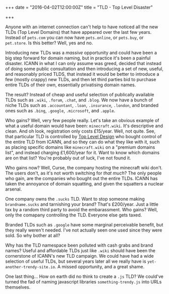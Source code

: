 +++
date = "2016-04-02T12:00:00Z"
title = "TLD - Top Level Disaster"

+++

Anyone with an internet connection can't help to have noticed all the new TLDs
(Top Level Domains) that have appeared over the last few years. Instead of
`pets.com` you can now have `pets.online`, or `pets.buy`, or `pet.store`. Is
this better? Well, yes and no.

Introducing new TLDs was a *massive* opportunity and could have been a big step
forward for domain naming, but in practice it's been a painful disaster. ICANN
in what I can only assume was greed, decided that instead of doing some public
consultation and then introducing a set of new, useful, and reasonably priced
TLDS, that instead it would be better to introduce a few (mostly crappy) new
TLDs, and then let third parties bid to purchase entire TLDs of their own,
essentially privatising domain names.

The result? Instead of cheap and useful selection of publically available TLDs
such as `.wiki`, `.forum`, `.chat`, and `.blog`. We now have a bunch of niche
TLDs such as `.accountant`, `.loan`, `.insurance`, `.london`, and branded ones
such as `.bing`, `.google`, `.microsoft`, and `.apple`.

Who gains? Well, very few people really. Let's take an obvious example of what
a useful domain would have been: `minecraft.wiki`. It's descriptive and clean.
And oh look, registration only costs £15/year. Well, not quite. See, that
particular TLD is controlled by [Top Level Design](http://toplevel.design) who
bought control of the entire TLD from ICANN, and so they can do what they like
with it, such as placing specific domains like `minecraft.wiki` on a "premium
domains list", and instead charging £1,600/year for it. Want to know which
domains are on that list? You're probably out of luck, I've not found it.

Who gains now? Well, Curse, the company hosting the minecraft wiki don't. The
users don't, as it's not worth switching for *that much*? The only people who
gain, are the companies who bought out the entire TLDs. ICANN has taken the
annoyance of domain squatting, and given the squatters a nuclear arsenal.

One company owns the `.sucks` TLD. Want to stop someone making `brandname.sucks`
and tarnishing your brand? That's £200/year. Just a little tax by a random third
party to avoid the embarassment. Who gains? Well, only the comapany controlling
the TLD. Everyone else gets taxed.

Branded TLDs such as `.google` have some marginal perceivable benefit, but they
really weren't needed. I've not actually seen one used since they were sold. So
why bother at all?

Why has the TLD namespace been polluted with cash grabs and brand names? Useful
and affordable TLDs just like `.wiki` should have been the cornerstone of
ICANN's new TLD campaign. We could have had a wide selection of useful TLDs,
but several years later all we really have is `yet-another-trendy-site.io`. A
missed opportunity, and a great shame.

One last thing...  How on earth did no think to create a `.js` TLD? We could've
turned the fad of naming javascript libraries `something-trendy.js` into URLs
themselves.
